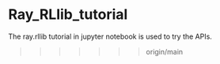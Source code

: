 # Ray_RLlib_tutorial
The ray.rllib tutorial in jupyter notebook is used to try the APIs.
>>>>>>> origin/main
